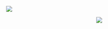![](https://hit.yhype.me/github/profile?user_id=20926603)

<p align="center">
  <a href="https://mier.info">
    <img src="https://raw.githubusercontent.com/miermontoto/miermontoto/main/media/daft.gif"/>